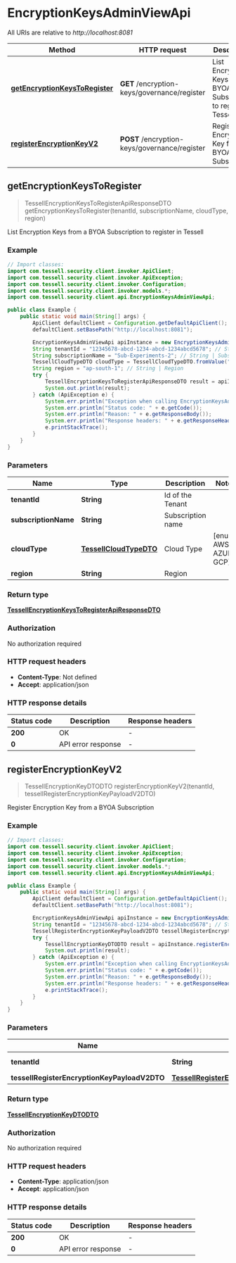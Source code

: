 # EncryptionKeysAdminViewApi

All URIs are relative to *http://localhost:8081*

Method | HTTP request | Description
------------- | ------------- | -------------
[**getEncryptionKeysToRegister**](EncryptionKeysAdminViewApi.md#getEncryptionKeysToRegister) | **GET** /encryption-keys/governance/register | List Encryption Keys from a BYOA Subscription to register in Tessell
[**registerEncryptionKeyV2**](EncryptionKeysAdminViewApi.md#registerEncryptionKeyV2) | **POST** /encryption-keys/governance/register | Register Encryption Key from a BYOA Subscription



## getEncryptionKeysToRegister

> TessellEncryptionKeysToRegisterApiResponseDTO getEncryptionKeysToRegister(tenantId, subscriptionName, cloudType, region)

List Encryption Keys from a BYOA Subscription to register in Tessell

### Example

```java
// Import classes:
import com.tessell.security.client.invoker.ApiClient;
import com.tessell.security.client.invoker.ApiException;
import com.tessell.security.client.invoker.Configuration;
import com.tessell.security.client.invoker.models.*;
import com.tessell.security.client.api.EncryptionKeysAdminViewApi;

public class Example {
    public static void main(String[] args) {
        ApiClient defaultClient = Configuration.getDefaultApiClient();
        defaultClient.setBasePath("http://localhost:8081");

        EncryptionKeysAdminViewApi apiInstance = new EncryptionKeysAdminViewApi(defaultClient);
        String tenantId = "12345678-abcd-1234-abcd-1234abcd5678"; // String | Id of the Tenant
        String subscriptionName = "Sub-Experiments-2"; // String | Subscription name
        TessellCloudTypeDTO cloudType = TessellCloudTypeDTO.fromValue("AWS"); // TessellCloudTypeDTO | Cloud Type
        String region = "ap-south-1"; // String | Region
        try {
            TessellEncryptionKeysToRegisterApiResponseDTO result = apiInstance.getEncryptionKeysToRegister(tenantId, subscriptionName, cloudType, region);
            System.out.println(result);
        } catch (ApiException e) {
            System.err.println("Exception when calling EncryptionKeysAdminViewApi#getEncryptionKeysToRegister");
            System.err.println("Status code: " + e.getCode());
            System.err.println("Reason: " + e.getResponseBody());
            System.err.println("Response headers: " + e.getResponseHeaders());
            e.printStackTrace();
        }
    }
}
```

### Parameters


Name | Type | Description  | Notes
------------- | ------------- | ------------- | -------------
 **tenantId** | **String**| Id of the Tenant |
 **subscriptionName** | **String**| Subscription name |
 **cloudType** | [**TessellCloudTypeDTO**](.md)| Cloud Type | [enum: AWS, AZURE, GCP]
 **region** | **String**| Region |

### Return type

[**TessellEncryptionKeysToRegisterApiResponseDTO**](TessellEncryptionKeysToRegisterApiResponseDTO.md)

### Authorization

No authorization required

### HTTP request headers

- **Content-Type**: Not defined
- **Accept**: application/json


### HTTP response details
| Status code | Description | Response headers |
|-------------|-------------|------------------|
| **200** | OK |  -  |
| **0** | API error response |  -  |


## registerEncryptionKeyV2

> TessellEncryptionKeyDTODTO registerEncryptionKeyV2(tenantId, tessellRegisterEncryptionKeyPayloadV2DTO)

Register Encryption Key from a BYOA Subscription

### Example

```java
// Import classes:
import com.tessell.security.client.invoker.ApiClient;
import com.tessell.security.client.invoker.ApiException;
import com.tessell.security.client.invoker.Configuration;
import com.tessell.security.client.invoker.models.*;
import com.tessell.security.client.api.EncryptionKeysAdminViewApi;

public class Example {
    public static void main(String[] args) {
        ApiClient defaultClient = Configuration.getDefaultApiClient();
        defaultClient.setBasePath("http://localhost:8081");

        EncryptionKeysAdminViewApi apiInstance = new EncryptionKeysAdminViewApi(defaultClient);
        String tenantId = "12345678-abcd-1234-abcd-1234abcd5678"; // String | Id of the Tenant
        TessellRegisterEncryptionKeyPayloadV2DTO tessellRegisterEncryptionKeyPayloadV2DTO = new TessellRegisterEncryptionKeyPayloadV2DTO(); // TessellRegisterEncryptionKeyPayloadV2DTO | 
        try {
            TessellEncryptionKeyDTODTO result = apiInstance.registerEncryptionKeyV2(tenantId, tessellRegisterEncryptionKeyPayloadV2DTO);
            System.out.println(result);
        } catch (ApiException e) {
            System.err.println("Exception when calling EncryptionKeysAdminViewApi#registerEncryptionKeyV2");
            System.err.println("Status code: " + e.getCode());
            System.err.println("Reason: " + e.getResponseBody());
            System.err.println("Response headers: " + e.getResponseHeaders());
            e.printStackTrace();
        }
    }
}
```

### Parameters


Name | Type | Description  | Notes
------------- | ------------- | ------------- | -------------
 **tenantId** | **String**| Id of the Tenant |
 **tessellRegisterEncryptionKeyPayloadV2DTO** | [**TessellRegisterEncryptionKeyPayloadV2DTO**](TessellRegisterEncryptionKeyPayloadV2DTO.md)|  |

### Return type

[**TessellEncryptionKeyDTODTO**](TessellEncryptionKeyDTODTO.md)

### Authorization

No authorization required

### HTTP request headers

- **Content-Type**: application/json
- **Accept**: application/json


### HTTP response details
| Status code | Description | Response headers |
|-------------|-------------|------------------|
| **200** | OK |  -  |
| **0** | API error response |  -  |

